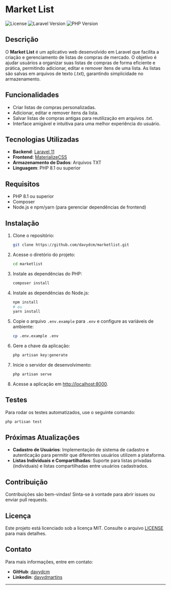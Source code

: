 # Market List

![License](https://img.shields.io/github/license/davydcm/marketlist)
![Laravel Version](https://img.shields.io/badge/Laravel-11.x-brightgreen)
![PHP Version](https://img.shields.io/badge/PHP-%3E%3D8.1-blue)

## Descrição

O **Market List** é um aplicativo web desenvolvido em Laravel que facilita a criação e gerenciamento de listas de compras de mercado. O objetivo é ajudar usuários a organizar suas listas de compras de forma eficiente e prática, permitindo adicionar, editar e remover itens de uma lista. As listas são salvas em arquivos de texto (.txt), garantindo simplicidade no armazenamento.

## Funcionalidades

- Criar listas de compras personalizadas.
- Adicionar, editar e remover itens da lista.
- Salvar listas de compras antigas para reutilização em arquivos .txt.
- Interface amigável e intuitiva para uma melhor experiência do usuário.

## Tecnologias Utilizadas

- **Backend**: [Laravel 11](https://laravel.com/docs/11.x)
- **Frontend**: [MaterializeCSS](https://materializecss.com/)
- **Armazenamento de Dados**: Arquivos TXT
- **Linguagem**: PHP 8.1 ou superior

## Requisitos

- PHP 8.1 ou superior
- Composer
- Node.js e npm/yarn (para gerenciar dependências de frontend)

## Instalação

1. Clone o repositório:

   ```bash
   git clone https://github.com/davydcm/marketlist.git
   ```

2. Acesse o diretório do projeto:

   ```bash
   cd marketlist
   ```

3. Instale as dependências do PHP:

   ```bash
   composer install
   ```

4. Instale as dependências do Node.js:

   ```bash
   npm install
   # ou
   yarn install
   ```

5. Copie o arquivo `.env.example` para `.env` e configure as variáveis de ambiente:

   ```bash
   cp .env.example .env
   ```

6. Gere a chave da aplicação:

   ```bash
   php artisan key:generate
   ```

7. Inicie o servidor de desenvolvimento:

   ```bash
   php artisan serve
   ```

8. Acesse a aplicação em [http://localhost:8000](http://localhost:8000).

## Testes

Para rodar os testes automatizados, use o seguinte comando:

```bash
php artisan test
```

## Próximas Atualizações

- **Cadastro de Usuários**: Implementação de sistema de cadastro e autenticação para permitir que diferentes usuários utilizem a plataforma.
- **Listas Individuais e Compartilhadas**: Suporte para listas privadas (individuais) e listas compartilhadas entre usuários cadastrados.

## Contribuição

Contribuições são bem-vindas! Sinta-se à vontade para abrir issues ou enviar pull requests.

## Licença

Este projeto está licenciado sob a licença MIT. Consulte o arquivo [LICENSE](LICENSE) para mais detalhes.

## Contato

Para mais informações, entre em contato:

- **GitHub**: [davydcm](https://github.com/davydcm)
- **Linkedin**: [davydmartins](https://www.linkedin.com/in/davydmartins/)

---
